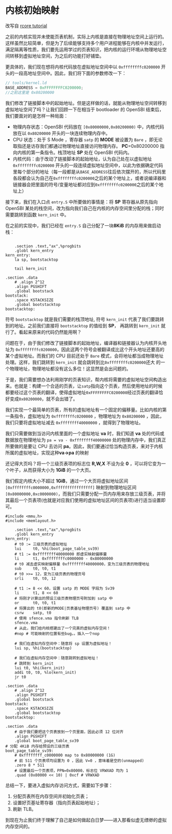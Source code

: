 # 内核初始映射

改写自 [rcore tutorial](https://rcore-os.github.io/rCore_tutorial_doc/chapter5/part2.html)

之前的内核实现并未使能页表机制，实际上内核是直接在物理地址空间上运行的。这样虽然比较简单，但是为了后续能够支持多个用户进程能够在内核中并发运行，满足隔离等性质，我们要先运用学过的页表知识，把内核的运行环境从物理地址空间转移到虚拟地址空间，为之后的功能打好铺垫。

更具体的，我们现在想将内核代码放在虚拟地址空间中以 `0xffffffffc0200000` 开头的一段高地址空间中。因此，我们将下面的参数修改一下：

```c
// tools/kernel.ld
BASE_ADDRESS = 0xFFFFFFFFC0200000;
//之前这里是 0x80200000
```

我们修改了链接脚本中的起始地址。但是这样做的话，就能从物理地址空间转移到虚拟地址空间了吗？让我们回顾一下在相当于 bootloader 的 OpenSBI 结束后，我们要面对的是怎样一种局面：

- 物理内存状态：OpenSBI 代码放在 `[0x80000000,0x80200000)` 中，内核代码放在以 `0x80200000` 开头的一块连续物理内存中。
- CPU 状态：处于 S Mode ，寄存器 `satp` 的 **MODE** 被设置为 `Bare` ，即无论取指还是访存我们都通过物理地址直接访问物理内存。 **PC**=0x80200000 指向内核的第一条指令。栈顶地址 **SP** 处在 OpenSBI 代码内。
- 内核代码：由于改动了链接脚本的起始地址，认为自己处在以虚拟地址 ``0xffffffffc0200000`` 开头的一段连续虚拟地址空间中，以此为依据确定代码里每个部分的地址（每一段都是从`BASE_ADDRESS`往后依次摆开的，所以代码里各段都会认为自己在`0xffffffffc0200000`之后的某个地址上，或者说编译器和链接器会把里面的符号/变量地址都对应到`0xffffffffc0200000`之后的某个地址上）

接下来，我们在入口点 ``entry.S`` 中所要做的事情是：将 **SP** 寄存器从原先指向OpenSBI 某处的栈空间，改为指向我们自己在内核的内存空间里分配的栈；同时需要跳转到函数 `kern_init` 中。

在之前的实现中，我们已经在 `entry.S` 自己分配了一块**8KiB** 的内存用来做启动栈：

```x86asm

    .section .text,"ax",%progbits
    .globl kern_entry
kern_entry:
    la sp, bootstacktop

    tail kern_init

.section .data
    # .align 2^12
    .align PGSHIFT
    .global bootstack
bootstack:
    .space KSTACKSIZE
    .global bootstacktop
bootstacktop:
```

符号 `bootstacktop` 就是我们需要的栈顶地址, 符号 `kern_init` 代表了我们要跳转到的地址。之前我们直接将 `bootstacktop` 的值给到 **SP**， 再跳转到 `kern_init` 就行了。看起来原来的代码仍然能用啊？

问题在于，由于我们修改了链接脚本的起始地址，编译器和链接器认为内核开头地址为 ``0xffffffffc0200000``，因此这两个符号会被翻译成比这个开头地址还要高的某个虚拟地址。而我们的 CPU 目前还处于 `Bare` 模式，会将地址都当成物理地址处理。这样，我们跳转到 `kern_init` 就会跳转到比`0xffffffffc0200000`还大 的一个物理地址，物理地址都没有这么多位！这显然是会出问题的。

于是，我们需要想办法利用刚学的页表知识，帮内核将需要的虚拟地址空间构造出来。也就是：构建一个合适的页表，让`satp`指向这个页表，然后使用地址的时候都要经过这个页表的翻译，使得虚拟地址`0xFFFFFFFFC0200000`经过页表的翻译恰好变成`0x80200000`，就不会出错了。

我们实现一个最简单的页表，所有的虚拟地址有一个固定的偏移量。比如内核的第一条指令，虚拟地址为 `0xffffffffc0200000` ，物理地址为 `0x80200000` ，因此，我们只要将虚拟地址减去 `0xffffffff40000000` ，就得到了物理地址。

我们只需要做到当访问内核里面的一个虚拟地址 **va** 时，我们知道 **va** 处的代码或数据放在物理地址为 `pa = va - 0xffffffff40000000` 处的物理内存中，我们真正所要做的是要让 CPU 去访问 **pa**。因此，我们要通过恰当构造页表，来对于内核所属的虚拟地址，实现这种**va->pa** 的映射

还记得大页吗？将一个三级页表项的标志位 **R,W,X** 不设为全 **0** ，可以将它变为一个叶子，从而获得大小为 **1GiB** 的一个大页。

我们假定内核大小不超过 **1GiB**，通过一个大页将虚拟地址区间`[0xffffffffc0000000,0xffffffffffffffff]` 映射到物理地址区间 `[0x80000000,0xc0000000)`，而我们只需要分配一页内存用来存放三级页表，并将其最后一个页表项(也就是对应我们使用的虚拟地址区间的页表项)进行适当设置即可。

```x86asm
#include <mmu.h>
#include <memlayout.h>

    .section .text,"ax",%progbits
    .globl kern_entry
kern_entry:
    # t0 := 三级页表的虚拟地址
    lui     t0, %hi(boot_page_table_sv39)
    # t1 := 0xffffffff40000000 即虚实映射偏移量
    li      t1, 0xffffffffc0000000 - 0x80000000
    # t0 减去虚实映射偏移量 0xffffffff40000000，变为三级页表的物理地址
    sub     t0, t0, t1
    # t0 >>= 12，变为三级页表的物理页号
    srli    t0, t0, 12

    # t1 := 8 << 60，设置 satp 的 MODE 字段为 Sv39
    li      t1, 8 << 60
    # 将刚才计算出的预设三级页表物理页号附加到 satp 中
    or      t0, t0, t1
    # 将算出的 t0(即新的MODE|页表基址物理页号) 覆盖到 satp 中
    csrw    satp, t0
    # 使用 sfence.vma 指令刷新 TLB
    sfence.vma
    # 从此，我们给内核搭建出了一个完美的虚拟内存空间！
    #nop # 可能映射的位置有些bug。。插入一个nop
    
    # 我们在虚拟内存空间中：随意将 sp 设置为虚拟地址！
    lui sp, %hi(bootstacktop)

    # 我们在虚拟内存空间中：随意跳转到虚拟地址！
    # 跳转到 kern_init
    lui t0, %hi(kern_init)
    addi t0, t0, %lo(kern_init)
    jr t0

.section .data
    # .align 2^12
    .align PGSHIFT
    .global bootstack
bootstack:
    .space KSTACKSIZE
    .global bootstacktop
bootstacktop:

.section .data
    # 由于我们要把这个页表放到一个页里面，因此必须 12 位对齐
    .align PGSHIFT
    .global boot_page_table_sv39
# 分配 4KiB 内存给预设的三级页表
boot_page_table_sv39:
    # 0xffffffff_c0000000 map to 0x80000000 (1G)
    # 前 511 个页表项均设置为 0 ，因此 V=0 ，意味着是空的(unmapped)
    .zero 8 * 511
    # 设置最后一个页表项，PPN=0x80000，标志位 VRWXAD 均为 1
    .quad (0x80000 << 10) | 0xcf # VRWXAD
```

总结一下，要进入虚拟内存访问方式，需要如下步骤：

1. 分配页表所在内存空间并初始化页表；
2. 设置好页基址寄存器（指向页表起始地址）；
3. 刷新 TLB。

到现在为止我们终于理解了自己是如何做起白日梦——进入那看似虚无缥缈的虚拟内存空间的。
